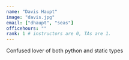 ```yaml
---
name: "Davis Haupt"
image: "davis.jpg"
email: ["dhaupt", "seas"]
officehours: ""
rank: 1 # instructors are 0, TAs are 1.
---
```

Confused lover of both python and static types
